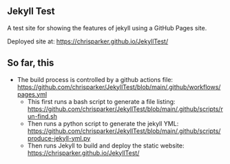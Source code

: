 ## Jekyll Test

A test site for showing the features of jekyll using a GitHub Pages site.

Deployed site at: https://chrisparker.github.io/JekyllTest/

## So far, this

- The build process is controlled by a github actions file: https://github.com/chrisparker/JekyllTest/blob/main/.github/workflows/pages.yml
   - This first runs a bash script to generate a file listing: https://github.com/chrisparker/JekyllTest/blob/main/.github/scripts/run-find.sh
   - Then runs a python script to generate the jekyll YML: https://github.com/chrisparker/JekyllTest/blob/main/.github/scripts/produce-jekyll-yml.py
   - Then runs Jekyll to build and deploy the static website: https://chrisparker.github.io/JekyllTest/


